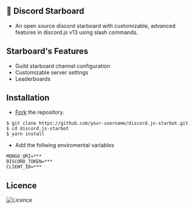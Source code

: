 ## 🌟 Discord Starboard

- An open source discord starboard with customizable, advanced features
  in discord.js v13 using slash commands.

## Starboard's Features

- Guild starboard channel configuration
- Customizable server settings
- Leaderboards

## Installation

- [Fork](https://github.com/Coltzy/discord.js-starbot/fork) the repository.

```
$ git clone https://github.com/your-username/discord.js-starbot.git
$ cd discord.js-starbot
$ yarn install
```

- Add the follwing enviromental variables

```
MONGO_URI=***
DISCORD_TOKEN=***
CLIENT_ID=***
```

## Licence

![Licence](https://img.shields.io/github/license/coltzy/discord.js-starbot?style=flat-square)
